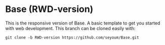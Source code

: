 # Base (RWD-version)

This is the responsive version of Base. A basic template to get you started with web development. This branch can be cloned easily with:

```
git clone -b RWD-version https://github.com/seyoum/Base.git
```
